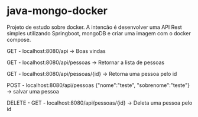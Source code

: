 # java-mongo-docker
Projeto de estudo sobre docker. 
A intencão é desenvolver uma API Rest simples utilizando Springboot, mongoDB e criar uma imagem com o docker compose.

GET - localhost:8080/api -> Boas vindas

GET - localhost:8080/api/pessoas -> Retornar a lista de pessoas

GET - localhost:8080/api/pessoas/{id} -> Retorna uma pessoa pelo id

POST - localhost:8080/api/pessoas {"nome":"teste", "sobrenome":"teste"} -> salvar uma pessoa

DELETE - GET - localhost:8080/api/pessoas/{id} -> Deleta uma pessoa pelo id
